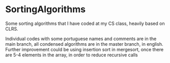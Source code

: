 # SortingAlgorithms
Some sorting algorithms that I have coded at my CS class, heavily based on CLRS.

Individual codes with some portuguese names and comments are in the main branch, all condensed algorithms are in the master branch, in english.
Further improvement could be using insertion sort in mergesort, once there are 5-4 elements in the array, in order to reduce recursive calls
